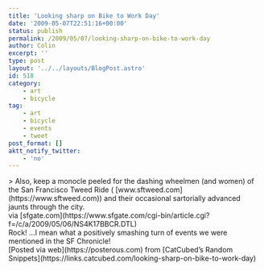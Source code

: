 ```yaml
---
title: 'Looking sharp on Bike to Work Day'
date: '2009-05-07T22:51:16+00:00'
status: publish
permalink: /2009/05/07/looking-sharp-on-bike-to-work-day
author: Colin
excerpt: ''
type: post
layout: '../../layouts/BlogPost.astro'
id: 518
category:
    - art
    - bicycle
tag:
    - art
    - bicycle
    - events
    - tweet
post_format: []
aktt_notify_twitter:
    - 'no'
---
```

<div>> Also, keep a monocle peeled for the dashing wheelmen (and women) of the San Francisco Tweed Ride ( [www.sftweed.com](https://www.sftweed.com)) and their occasional sartorially advanced jaunts through the city.

<div class="posterous_quote_citation">via [sfgate.com](https://www.sfgate.com/cgi-bin/article.cgi?f=/c/a/2009/05/06/NS4K17BBCR.DTL)</div>Rock! …I mean what a positively smashing turn of events we were mentioned in the SF Chronicle!

</div>[Posted via web](https://posterous.com) from [CatCubed’s Random Snippets](https://links.catcubed.com/looking-sharp-on-bike-to-work-day)